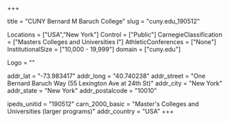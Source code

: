 
+++

title = "CUNY Bernard M Baruch College"
slug = "cuny.edu_190512"

Locations = ["USA","New York"]
Control = ["Public"]
CarnegieClassification = ["Masters Colleges and Universities I"]
AthleticConferences = ["None"]
InstitutionalSize = ["10,000 - 19,999"]
domain = ["cuny.edu"]

Logo = ""

addr_lat = "-73.983417"
addr_long = "40.740238"
addr_street = "One Bernard Baruch Way (55 Lexington Ave at 24th St)"
addr_city = "New York"
addr_state = "New York"
addr_postalcode = "10010"

ipeds_unitid = "190512"
carn_2000_basic = "Master's Colleges and Universities (larger programs)"
addr_country = "USA"
+++
    
